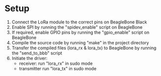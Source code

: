 # Setup
1. Connect the LoRa module to the correct pins on BeagleBone Black
2. Enable SPI by running the "spidev_enable" script on BeagleBone
3. If required, enable GPIO pins by running the "gpio_enable" script on BeagleBone
4. Compile the source code by running "make" in the project directory
5. Transfer the compiled files (lora_rx & lora_tx) to BeagleBone by running the "send_to_bbb" script
6. Initiate the driver:
    - receiver: run "lora_rx" in sudo mode
    - transmitter run "lora_tx" in sudo mode
